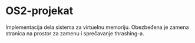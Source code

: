 # OS2-projekat
Implementacija dela sistema za virtuelnu memoriju. Obezbeđena je zamena stranica na prostor za zamenu i sprečavanje thrashing-a.
